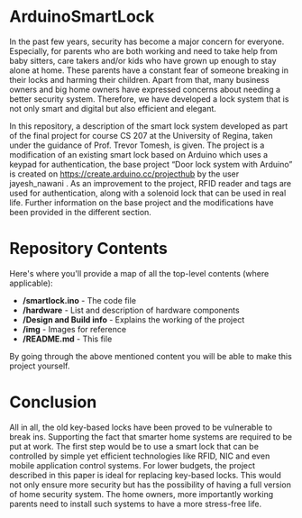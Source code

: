 # ArduinoSmartLock
In the past few years, security has become a major concern for everyone. Especially, for parents who are both working and need to take help from baby sitters, care takers and/or kids who have grown up enough to stay alone at home. These parents have a constant fear of someone breaking in their locks and harming their children. Apart from that, many business owners and big home owners have expressed concerns about needing a better security system. Therefore, we have developed a lock system that is not only smart and digital but also efficient and elegant. 

In this repository, a description of the smart lock system developed as part of the final project for course CS 207 at the University of Regina, taken under the guidance of Prof. Trevor Tomesh, is given. The project is a modification of an existing smart lock  based on Arduino which uses a keypad for authentication, the base project “Door lock system with Arduino” is created on https://create.arduino.cc/projecthub by the user jayesh_nawani . As an improvement to the project, RFID reader and tags are used for authentication, along with a solenoid lock that can be used in real life. Further information on the base project and the modifications have been provided in the different section. 

Repository Contents
============
Here's where you'll provide a map of all the top-level contents (where applicable):

* **/smartlock.ino** - The code file
* **/hardware** - List and description of hardware components
* **/Design and Build info** - Explains the working of the project
* **/img** - Images for reference
* **/README.md** - This file

By going through the above mentioned content you will be able to make this project yourself. 

Conclusion
============
All in all, the old key-based locks have been proved to be vulnerable to break ins. Supporting the fact that smarter home systems are required to be put at work. The first step would be to use a smart lock that can be controlled by simple yet efficient technologies like RFID, NIC and even mobile application control systems. For lower budgets, the project described in this paper is ideal for replacing key-based locks. This would not only ensure more security but has the possibility of having a full version of home security system. The home owners, more importantly working parents need to install such systems to have a more stress-free life. 
